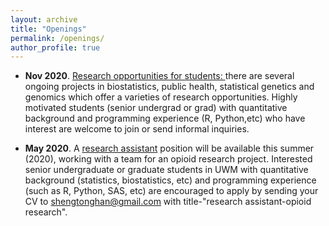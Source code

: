 ```yaml
---
layout: archive
title: "Openings"
permalink: /openings/
author_profile: true
---
```


* <b>Nov 2020</b>. <ins> Research opportunities for students: </ins>  there are several ongoing projects in biostatistics, public health, statistical genetics and genomics which offer a varieties of research opportunities. Highly motivated students (senior undergrad or grad) with quantitative background and programming experience (R, Python,etc) who have interest are welcome to join or send informal inquiries.    

* <b>May 2020</b>. A <ins>research assistant</ins> position will be available this summer (2020), working with a team for an opioid research project. Interested senior undergraduate or graduate students in UWM  with quantitative background (statistics, biostatistics, etc) and programming experience (such as R, Python, SAS, etc) are encouraged to apply by sending your CV to shengtonghan@gmail.com with title-"research assistant-opioid research".   

